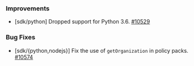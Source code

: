 ### Improvements

- [sdk/python] Dropped support for Python 3.6.
  [#10529](https://github.com/pulumi/pulumi/pull/10529)

### Bug Fixes

- [sdk/{python,nodejs}] Fix the use of `getOrganization` in policy packs.
  [#10574](https://github.com/pulumi/pulumi/pull/10574)